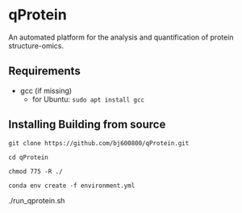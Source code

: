 # qProtein
An automated platform for the analysis and quantification of protein structure-omics.

## Requirements
- gcc (if missing)
  - for Ubuntu: `sudo apt install gcc`

## Installing Building from source
`git clone https://github.com/bj600800/qProtein.git`

`cd qProtein`

`chmod 775 -R ./`

`conda env create -f environment.yml`

./run_qprotein.sh
